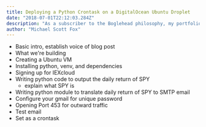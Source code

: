 ```yaml
---
title: Deploying a Python Crontask on a DigitalOcean Ubuntu Droplet 
date: "2018-07-01T22:12:03.284Z"
description: "As a subscriber to the Boglehead philosophy, my portfolio's performance is closely correlated with the S&P 500. As a tech nerd at heart, I wanted to take a crack at fintech..."
author: "Michael Scott Fox"
---
```


- Basic intro, establish voice of blog post
- What we're building
- Creating a Ubuntu VM
- Installing python, venv, and dependencies
- Signing up for IEXcloud
- Writing python code to output the daily return of SPY
  - explain what SPY is
- Writing python module to translate daily return of SPY to SMTP email
- Configure your gmail for unique password
- Opening Port 453 for outward traffic
- Test email
- Set as a crontask